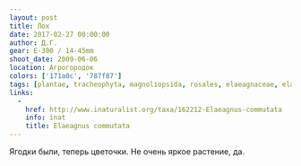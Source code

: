 ```yaml
---
layout: post
title: Лох
date: 2017-02-27 00:00:00
author: Д.Г.
gear: E-300 / 14-45mm
shoot_date: 2009-06-06
location: Агрогородок
colors: ['171a0c', '787f87']
tags: [plantae, tracheophyta, magnoliopsida, rosales, elaeagnaceae, elaeagnus, elaeagnus commutata]
links:
  -
    href: http://www.inaturalist.org/taxa/162212-Elaeagnus-commutata
    info: inat
    title: Elaeagnus commutata
---
```


Ягодки были, теперь цветочки. Не очень яркое растение, да.
